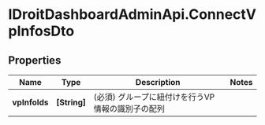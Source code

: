 # IDroitDashboardAdminApi.ConnectVpInfosDto

## Properties
Name | Type | Description | Notes
------------ | ------------- | ------------- | -------------
**vpInfoIds** | **[String]** | (必須) グループに紐付けを行うVP情報の識別子の配列 | 
